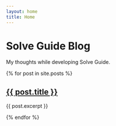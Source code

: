 ```yaml
---
layout: home
title: Home
---
```


# Solve Guide Blog

My thoughts while developing Solve Guide.


{% for post in site.posts %}
  <h2><a href="{{ post.url }}">{{ post.title }}</a></h2>
  <p>{{ post.excerpt }}</p>
{% endfor %}
